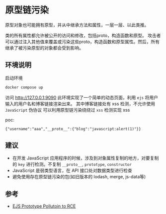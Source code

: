 # 原型链污染

原型对象也可能拥有原型，并从中继承方法和属性，一层一层、以此类推。

类的所有属性都允许被公开的访问和修改，包括proto，构造函数和原型。
攻击者可以通过注入其他值来覆盖或污染这些proto，构造函数和原型属性。然后，所有继承了被污染原型的对象都会受到影响。

## 环境说明

启动环境
```bash
docker compose up
```

访问 http://127.0.0.1:9090
此环境实现了一个简单的动态页面，利用 `ejs` 将用户输入的用户名和博客链接渲染出来。
其中博客链接处有 xss 检测，不允许使用 `JavaScript` 伪协议
可以利用原型链污染绕绕过 `xss` 检测实现 xss

poc:
```
{"username":"aaa","__proto__":{"blog":"javascript:alert(1)"}}
```

## 建议
* 在开发 JavaScript 应用程序的时候，涉及到对象属性复制的地方，对要复制的 `key` 进行检测。不复制 `__proto__`, `prototype`, `constructor`
* JavaScript 是弱类型语言，在 API 接口处对数据类型进行检查
* 避免使用存在原型链污染的包(如旧版本的 lodash, merge, js-data等)

## 参考
* [EJS Prototype Pollutoin to RCE](https://xz.aliyun.com/t/7025)